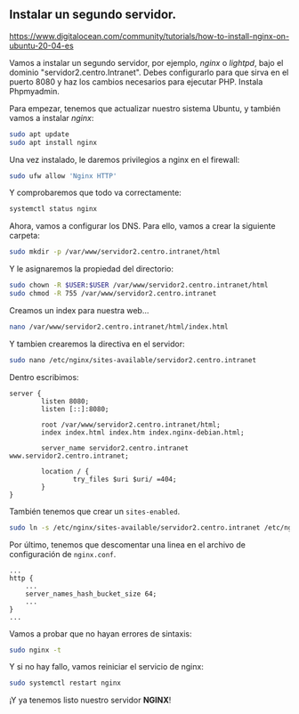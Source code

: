 ## Instalar un segundo servidor.

https://www.digitalocean.com/community/tutorials/how-to-install-nginx-on-ubuntu-20-04-es

Vamos a instalar un segundo servidor, por ejemplo, _nginx_ o _lightpd_, bajo el dominio "servidor2.centro.Intranet". Debes configurarlo para que sirva en el puerto 8080 y haz los cambios necesarios para ejecutar PHP. Instala Phpmyadmin.

Para empezar, tenemos que actualizar nuestro sistema Ubuntu, y también vamos a instalar _nginx_:

```bash
sudo apt update
sudo apt install nginx
```

Una vez instalado, le daremos privilegios a nginx en el firewall:

```bash
sudo ufw allow 'Nginx HTTP'
```

Y comprobaremos que todo va correctamente:

```bash
systemctl status nginx
```

Ahora, vamos a configurar los DNS. Para ello, vamos a crear la siguiente carpeta:

```bash
sudo mkdir -p /var/www/servidor2.centro.intranet/html
```

Y le asignaremos la propiedad del directorio:

```bash
sudo chown -R $USER:$USER /var/www/servidor2.centro.intranet/html
sudo chmod -R 755 /var/www/servidor2.centro.intranet
```

Creamos un index para nuestra web...

```bash
nano /var/www/servidor2.centro.intranet/html/index.html
```

Y tambien crearemos la directiva en el servidor:

```bash
sudo nano /etc/nginx/sites-available/servidor2.centro.intranet
```

Dentro escribimos:

```nginx
server {
        listen 8080;
        listen [::]:8080;

        root /var/www/servidor2.centro.intranet/html;
        index index.html index.htm index.nginx-debian.html;

        server_name servidor2.centro.intranet www.servidor2.centro.intranet;

        location / {
                try_files $uri $uri/ =404;
        }
}
```

También tenemos que crear un `sites-enabled`.

```bash
sudo ln -s /etc/nginx/sites-available/servidor2.centro.intranet /etc/nginx/sites-enabled/
```

Por último, tenemos que descomentar una linea en el archivo de configuración de `nginx.conf`.

```
...
http {
    ...
    server_names_hash_bucket_size 64;
    ...
}
...
```

Vamos a probar que no hayan errores de sintaxis:

```bash
sudo nginx -t
```

Y si no hay fallo, vamos reiniciar el servicio de nginx:

```bash
sudo systemctl restart nginx
```

¡Y ya tenemos listo nuestro servidor **NGINX**!
